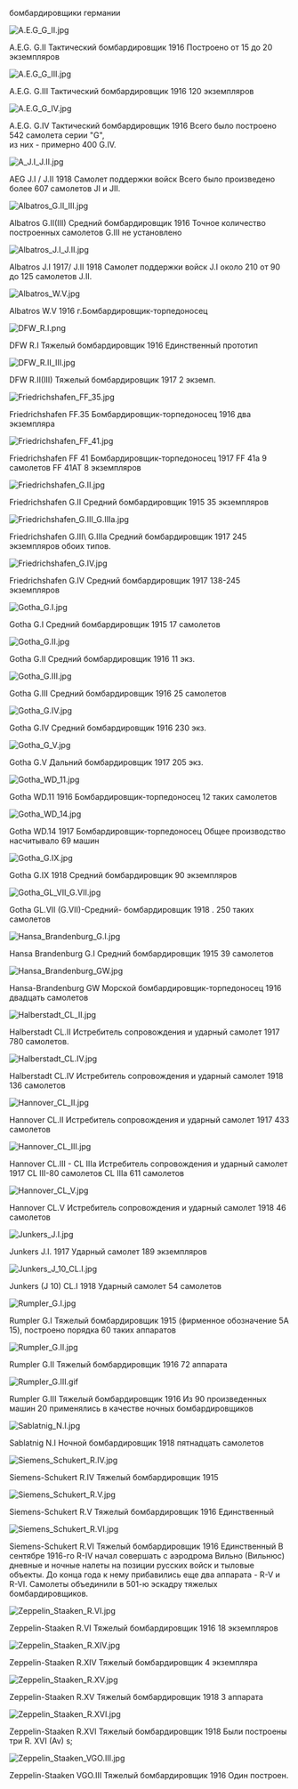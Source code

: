 бомбардировщики германии

![A.E.G_G_II.jpg](./A.E.G_G_II.jpg "A.E.G_G_II.jpg")

 A.E.G. G.II Тактический бомбардировщик  1916   Построено от    15 до 20 экземпляров 

![A.E.G_G_III.jpg](./A.E.G_G_III.jpg "A.E.G_G_III.jpg")

A.E.G. G.III Тактический бомбардировщик  1916    120 экземпляров

![A.E.G_G_IV.jpg](./A.E.G_G_IV.jpg "A.E.G_G_IV.jpg")

A.E.G. G.IV Тактический бомбардировщик  1916  Всего было построено 542 самолета серии "G", \
из них - примерно 400 G.IV. 

![A_J.I_J.II.jpg](./A_J.I_J.II.jpg "A_J.I_J.II.jpg")

AEG J.I / J.II    1918  Cамолет поддержки войск Всего было произведено более 607 самолетов JI и JII. 

![Albatros_G.II_III.jpg](./Albatros_G.II_III.jpg "Albatros_G.II_III.jpg")

Albatros G.II(III) Средний бомбардировщик   1916    Точное количество построенных самолетов G.III не установлено

![Albatros_J.I_J.II.jpg](./Albatros_J.I_J.II.jpg "Albatros_J.I_J.II.jpg")

Albatros J.I 1917/ J.II  1918 Самолет поддержки войск   J.I около 210 от 90 до 125 самолетов J.II. 

![Albatros_W.V.jpg](./Albatros_W.V.jpg "Albatros_W.V.jpg")

Albatros W.V    1916 г.Бомбардировщик-торпедоносец

![DFW_R.I.png](./DFW_R.I.png "DFW_R.I.png")

DFW R.I Тяжелый бомбардировщик  1916 Единственный прототип

![DFW_R.II_III.jpg](./DFW_R.II_III.jpg "DFW_R.II_III.jpg")

DFW R.II(III) Тяжелый бомбардировщик  1917  2 экземп.

![Friedrichshafen_FF_35.jpg](./Friedrichshafen_FF_35.jpg "Friedrichshafen_FF_35.jpg")

Friedrichshafen FF.35 Бомбардировщик-торпедоносец    1916  два экземпляра  

![Friedrichshafen_FF_41.jpg](./Friedrichshafen_FF_41.jpg "Friedrichshafen_FF_41.jpg")

Friedrichshafen FF 41     Бомбардировщик-торпедоносец   1917  FF 41а     9  самолетов  FF 41AT 8 экземпляров 

![Friedrichshafen_G.II.jpg](./Friedrichshafen_G.II.jpg "Friedrichshafen_G.II.jpg")

Friedrichshafen G.II Средний бомбардировщик   1915   35 экземпляров  

![Friedrichshafen_G.III_G.IIIa.jpg](./Friedrichshafen_G.III_G.IIIa.jpg "Friedrichshafen_G.III_G.IIIa.jpg")

Friedrichshafen G.III\ G.IIIa Средний бомбардировщик   1917  245 экземпляров обоих типов.

![Friedrichshafen_G.IV.jpg ](./Friedrichshafen_G.IV.jpg "Friedrichshafen_G.IV.jpg ")

Friedrichshafen G.IV Средний бомбардировщик  1917  138-245 экземпляров

![Gotha_G.I.jpg](./Gotha_G.I.jpg "Gotha_G.I.jpg")

Gotha G.I Cредний бомбардировщик   1915 17 самолетов

![Gotha_G.II.jpg](./Gotha_G.II.jpg "Gotha_G.II.jpg")

Gotha G.II Cредний бомбардировщик   1916 11 экз.

![Gotha_G.III.jpg](./Gotha_G.III.jpg "Gotha_G.III.jpg")

Gotha G.III Cредний бомбардировщик  1916 25 самолетов 

![Gotha_G.IV.jpg](./Gotha_G.IV.jpg "Gotha_G.IV.jpg")

Gotha G.IV Cредний бомбардировщик  1916    230  экз.

![Gotha_G_V.jpg ](./Gotha_G_V.jpg "Gotha_G_V.jpg ")

Gotha G.V Дальний бомбардировщик   1917 205 экз.

![Gotha_WD_11.jpg](./Gotha_WD_11.jpg "Gotha_WD_11.jpg")

 Gotha WD.11    1916 	Бомбардировщик-торпедоносец  12 таких самолетов

![Gotha_WD_14.jpg](./Gotha_WD_14.jpg "Gotha_WD_14.jpg")

Gotha WD.14 1917  	Бомбардировщик-торпедоносец  Общее производство насчитывало 69 машин

![Gotha_G.IX.jpg](./Gotha_G.IX.jpg "Gotha_G.IX.jpg")

Gotha G.IX   1918 	Средний бомбардировщик     90 экземпляров

![Gotha_GL_VII_G.VII.jpg](./Gotha_GL_VII_G.VII.jpg "Gotha_GL_VII_G.VII.jpg")

Gotha GL.VII (G.VII)-Средний- бомбардировщик  1918  . 250 таких самолетов

![Hansa_Brandenburg_G.I.jpg](./Hansa_Brandenburg_G.I.jpg "Hansa_Brandenburg_G.I.jpg")

Hansa Brandenburg G.I Средний бомбардировщик  1915      39      самолетов 

![Hansa_Brandenburg_GW.jpg](./Hansa_Brandenburg_GW.jpg "Hansa_Brandenburg_GW.jpg")

Hansa-Brandenburg GW Морской бомбардировщик-торпедоносец  1916   двадцать самолетов

![Halberstadt_CL_II.jpg](./Halberstadt_CL_II.jpg "Halberstadt_CL_II.jpg")

Halberstadt CL.II Истребитель сопровождения и ударный самолет   1917   780 самолетов.

![Halberstadt_CL.IV.jpg](./Halberstadt_CL.IV.jpg "Halberstadt_CL.IV.jpg")

Halberstadt CL.IV Истребитель сопровождения и ударный самолет  1918   136 самолетов

![Hannover_CL_II.jpg](./Hannover_CL_II.jpg "Hannover_CL_II.jpg")

Hannover CL.II Истребитель сопровождения и ударный самолет  1917   433  самолетов

![Hannover_CL_III.jpg](./Hannover_CL_III.jpg "Hannover_CL_III.jpg")

Hannover CL.III - CL IIIa Истребитель сопровождения и ударный самолет 1917
CL III-80 самолетов
CL IIIa 611 самолетов

![Hannover_CL_V.jpg](./Hannover_CL_V.jpg "Hannover_CL_V.jpg")

Hannover CL.V Истребитель сопровождения и ударный самолет  1918  46 самолетов  

![Junkers_J.I.jpg](./Junkers_J.I.jpg "Junkers_J.I.jpg")

Junkers J.I. 1917   Ударный самолет 189 экземпляров

![Junkers_J_10_CL.I.jpg](./Junkers_J_10_CL.I.jpg "Junkers_J_10_CL.I.jpg")

Junkers   (J 10) CL.I  1918 	 Ударный самолет     54 самолетов

![Rumpler_G.I.jpg](./Rumpler_G.I.jpg "Rumpler_G.I.jpg")

Rumpler G.I Тяжелый бомбардировщик  1915  (фирменное обозначение 5A 15), построено порядка 60 таких аппаратов 

![Rumpler_G.II.jpg](./Rumpler_G.II.jpg "Rumpler_G.II.jpg")

Rumpler G.II Тяжелый бомбардировщик 1916 72 аппарата

![Rumpler_G.III.gif](./Rumpler_G.III.gif "Rumpler_G.III.gif")

Rumpler G.III Тяжелый бомбардировщик  1916 Из 90 произведенных машин 20 применялись в качестве ночных бомбардировщиков

![Sablatnig_N.I.jpg](./Sablatnig_N.I.jpg "Sablatnig_N.I.jpg")

Sablatnig N.I Ночной бомбардировщик   1918 пятнадцать самолетов

![Siemens_Schukert_R.IV.jpg](./Siemens_Schukert_R.IV.jpg "Siemens_Schukert_R.IV.jpg")

Siemens-Schukert R.IV Тяжелый бомбардировщик 1915  

![Siemens_Schukert_R.V.jpg](./Siemens_Schukert_R.V.jpg "Siemens_Schukert_R.V.jpg")

Siemens-Schukert R.V Тяжелый бомбардировщик   1916   Единственный

![Siemens_Schukert_R.VI.jpg](./Siemens_Schukert_R.VI.jpg "Siemens_Schukert_R.VI.jpg")

Siemens-Schukert R.VI Тяжелый бомбардировщик  1916  Единственный В сентябре 1916-го R-IV начал совершать с аэродрома Вильно (Вильнюс) дневные и ночные налеты на позиции русских войск и тыловые объекты. До конца года к нему прибавились еще два аппарата - R-V и R-VI. Самолеты объединили в 501-ю эскадру тяжелых бомбардировщиков.

![Zeppelin_Staaken_R.VI.jpg](./Zeppelin_Staaken_R.VI.jpg "Zeppelin_Staaken_R.VI.jpg")

Zeppelin-Staaken R.VI Тяжелый бомбардировщик   1916  18 экземпляров

![Zeppelin_Staaken_R.XIV.jpg](./Zeppelin_Staaken_R.XIV.jpg "Zeppelin_Staaken_R.XIV.jpg")

Zeppelin-Staaken R.XIV Тяжелый бомбардировщик  4  экземпляра

![Zeppelin_Staaken_R.XV.jpg](./Zeppelin_Staaken_R.XV.jpg "Zeppelin_Staaken_R.XV.jpg")

Zeppelin-Staaken R.XV Тяжелый бомбардировщик 1918  3 аппарата

![Zeppelin_Staaken_R.XVI.jpg](./Zeppelin_Staaken_R.XVI.jpg "Zeppelin_Staaken_R.XVI.jpg")

Zeppelin-Staaken R.XVI Тяжелый бомбардировщик   1918   Были построены три R. XVI (Av) s;

![Zeppelin_Staaken_VGO.III.jpg](./Zeppelin_Staaken_VGO.III.jpg "Zeppelin_Staaken_VGO.III.jpg")

Zeppelin-Staaken VGO.III Тяжелый бомбардировщик  1916  Один построен.
